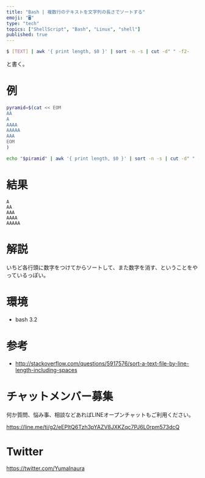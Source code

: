 ```yaml
---
title: "Bash | 複数行のテキストを文字列の長さでソートする"
emoji: "🖥"
type: "tech"
topics: ["ShellScript", "Bash", "Linux", "shell"]
published: true
---
```


```bash
$ [TEXT] | awk '{ print length, $0 }' | sort -n -s | cut -d" " -f2-
```

と書く。

# 例

```bash
pyramid=$(cat << EOM
AA
A
AAAA
AAAAA
AAA
EOM
)

echo "$piramid" | awk '{ print length, $0 }' | sort -n -s | cut -d" " -f2-
```

# 結果

```
A
AA
AAA
AAAA
AAAAA
```

# 解説

いちど各行頭に数字をつけてからソートして、また数字を消す、ということをやっているっぽい。

# 環境

- bash 3.2


# 参考

- http://stackoverflow.com/questions/5917576/sort-a-text-file-by-line-length-including-spaces








<!-- Update From Qiita API -->

# チャットメンバー募集


何か質問、悩み事、相談などあればLINEオープンチャットもご利用ください。

https://line.me/ti/g2/eEPltQ6Tzh3pYAZV8JXKZqc7PJ6L0rpm573dcQ





# Twitter


https://twitter.com/YumaInaura


<!-- Update From Qiita API -->


